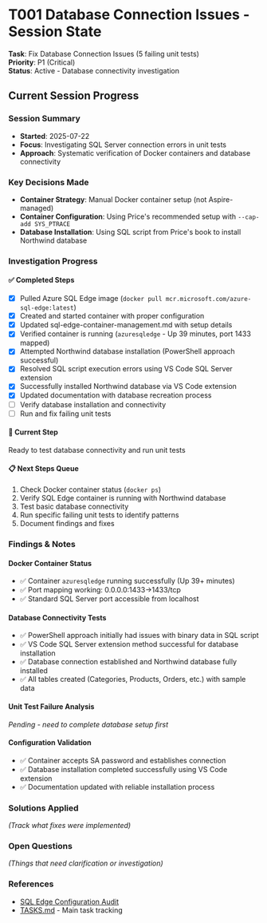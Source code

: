 # T001 Database Connection Issues - Session State

**Task**: Fix Database Connection Issues (5 failing unit tests)  
**Priority**: P1 (Critical)  
**Status**: Active - Database connectivity investigation

## Current Session Progress

### Session Summary
- **Started**: 2025-07-22
- **Focus**: Investigating SQL Server connection errors in unit tests
- **Approach**: Systematic verification of Docker containers and database connectivity

### Key Decisions Made
- **Container Strategy**: Manual Docker container setup (not Aspire-managed)
- **Container Configuration**: Using Price's recommended setup with `--cap-add SYS_PTRACE`
- **Database Installation**: Using SQL script from Price's book to install Northwind database

### Investigation Progress

#### ✅ Completed Steps
- [x] Pulled Azure SQL Edge image (`docker pull mcr.microsoft.com/azure-sql-edge:latest`)
- [x] Created and started container with proper configuration
- [x] Updated sql-edge-container-management.md with setup details
- [x] Verified container is running (`azuresqledge` - Up 39 minutes, port 1433 mapped)
- [x] Attempted Northwind database installation (PowerShell approach successful)
- [x] Resolved SQL script execution errors using VS Code SQL Server extension
- [x] Successfully installed Northwind database via VS Code extension
- [x] Updated documentation with database recreation process
- [ ] Verify database installation and connectivity
- [ ] Run and fix failing unit tests

#### 🔄 Current Step
Ready to test database connectivity and run unit tests

#### 📋 Next Steps Queue
1. Check Docker container status (`docker ps`)
2. Verify SQL Edge container is running with Northwind database
3. Test basic database connectivity
4. Run specific failing unit tests to identify patterns
5. Document findings and fixes

### Findings & Notes

#### Docker Container Status
- ✅ Container `azuresqledge` running successfully (Up 39+ minutes)
- ✅ Port mapping working: 0.0.0.0:1433->1433/tcp  
- ✅ Standard SQL Server port accessible from localhost

#### Database Connectivity Tests  
- ✅ PowerShell approach initially had issues with binary data in SQL script
- ✅ VS Code SQL Server extension method successful for database installation
- ✅ Database connection established and Northwind database fully installed
- ✅ All tables created (Categories, Products, Orders, etc.) with sample data

#### Unit Test Failure Analysis
*Pending - need to complete database setup first*

#### Configuration Validation
- ✅ Container accepts SA password and establishes connection
- ✅ Database installation completed successfully using VS Code extension
- ✅ Documentation updated with reliable installation process

### Solutions Applied
*(Track what fixes were implemented)*

### Open Questions
*(Things that need clarification or investigation)*

### References
- [SQL Edge Configuration Audit](../docs/general/development/sql-edge-configuration-audit.md)
- [TASKS.md](./TASKS.md) - Main task tracking